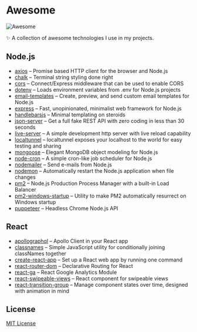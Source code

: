 # Awesome

![Awesome](https://cdn.rawgit.com/sindresorhus/awesome/d7305f38d29fed78fa85652e3a63e154dd8e8829/media/badge.svg)

✨ A collection of awesome technologies I use in my projects.

## Node.js

- [axios](https://github.com/axios/axios) – Promise based HTTP client for the browser and Node.js
- [chalk](https://github.com/chalk/chalk) – Terminal string styling done right
- [cors](https://github.com/expressjs/cors) – Connect/Express middleware that can be used to enable CORS
- [dotenv](https://github.com/motdotla/dotenv) – Loads environment variables from .env for Node.js projects
- [email-templates](https://email-templates.js.org) – Create, preview, and send custom email templates for Node.js
- [express](https://expressjs.com) – Fast, unopinionated, minimalist web framework for Node.js
- [handlebarsjs](https://handlebarsjs.com) – Minimal templating on steroids
- [json-server](https://github.com/typicode/json-server) – Get a full fake REST API with zero coding in less than 30 seconds
- [live-server](https://github.com/tapio/live-server) – A simple development http server with live reload capability
- [localtunnel](https://github.com/localtunnel/localtunnel) – localtunnel exposes your localhost to the world for easy testing and sharing
- [mongoose](https://mongoosejs.com) – Elegant MongoDB object modeling for Node.js
- [node-cron](https://github.com/node-cron/node-cron) – A simple cron-like job scheduler for Node.js
- [nodemailer](https://nodemailer.com) – Send e-mails from Node.js
- [nodemon](https://github.com/remy/nodemon) – Automatically restart the Node.js application when file changes
- [pm2](https://github.com/Unitech/pm2) – Node.js Production Process Manager with a built-in Load Balancer
- [pm2-windows-startup](https://github.com/marklagendijk/node-pm2-windows-startup) – Utility to make PM2 automatically resurrect on Windows startup
- [puppeteer](https://pptr.dev) – Headless Chrome Node.js API

## React

- [apollographql](https://www.apollographql.com/docs/react) – Apollo Client in your React app
- [classnames](https://github.com/JedWatson/classnames) – Simple JavaScript utility for conditionally joining classNames together
- [create-react-app](https://create-react-app.dev) – Set up a React web app by running one command
- [react-router-dom](https://reacttraining.com/react-router/web) – Declarative Routing for React
- [react-ga](https://github.com/react-ga/react-ga) – React Google Analytics Module
- [react-swipeable-views](https://react-swipeable-views.com) – React component for swipeable views
- [react-transition-group](https://reactcommunity.org/react-transition-group) – Manage component states over time, designed with animation in mind

## License

[MIT License](LICENSE.md)
